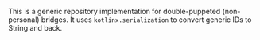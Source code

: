 This is a generic repository implementation for double-puppeted (non-personal) bridges.
It uses `kotlinx.serialization` to convert generic IDs to String and back.